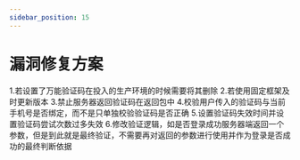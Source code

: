 ```yaml
---
sidebar_position: 15
---
```


# 漏洞修复方案


1.若设置了万能验证码在投入的生产环境的时候需要将其删除
2.若使用固定框架及时更新版本
3.禁止服务器返回验证码在返回包中
4.校验用户传入的验证码与当前手机号是否绑定，而不是只单独校验验证码是否正确
5.设置验证码失效时间并设置验证码尝试次数过多失效
6.修改验证逻辑，如是否登录成功服务器端返回一个参数，但是到此就是最终验证，不需要再对返回的参数进行使用并作为登录是否成功的最终判断依据

